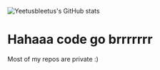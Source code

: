 ![Yeetusbleetus's GitHub stats](https://github-readme-stats.vercel.app/api?username=Yeetusbleetus&show_icons=true&theme=radical)

# Hahaaa code go brrrrrrr
Most of my repos are private :)
